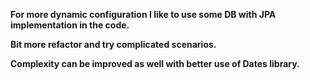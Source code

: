 **For more dynamic configuration I like to use some DB with JPA implementation in the code.**

**Bit more refactor and try complicated scenarios.**

**Complexity can be improved as well with better use of Dates library.**
